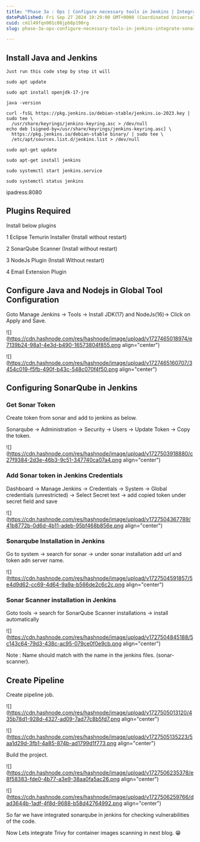 ```yaml
---
title: "Phase 3a : Ops | Configure necessary tools in Jenkins | Integrate SonarQube"
datePublished: Fri Sep 27 2024 19:29:00 GMT+0000 (Coordinated Universal Time)
cuid: cm1l49fqn001c08jpb8p190rg
slug: phase-3a-ops-configure-necessary-tools-in-jenkins-integrate-sonarqube

---
```


## Install Java and Jenkins

```plaintext
Just run this code step by step it will 

sudo apt update

sudo apt install openjdk-17-jre

java -version
 
curl -fsSL https://pkg.jenkins.io/debian-stable/jenkins.io-2023.key | sudo tee \
  /usr/share/keyrings/jenkins-keyring.asc > /dev/null
echo deb [signed-by=/usr/share/keyrings/jenkins-keyring.asc] \
  https://pkg.jenkins.io/debian-stable binary/ | sudo tee \
  /etc/apt/sources.list.d/jenkins.list > /dev/null

sudo apt-get update

sudo apt-get install jenkins

sudo systemctl start jenkins.service

sudo systemctl status jenkins
```

ipadress:8080

## Plugins Required

Install below plugins

1 Eclipse Temurin Installer (Install without restart)

2 SonarQube Scanner (Install without restart)

3 NodeJs Plugin (Install Without restart)

4 Email Extension Plugin

## **Configure Java and Nodejs in Global Tool Configuration**

Goto Manage Jenkins → Tools → Install JDK(17) and NodeJs(16)→ Click on Apply and Save.

![](https://cdn.hashnode.com/res/hashnode/image/upload/v1727465018974/e7139b24-98a1-4e3d-b490-16573804f855.png align="center")

![](https://cdn.hashnode.com/res/hashnode/image/upload/v1727465160707/3454c019-f5fb-490f-b43c-548c070f4f50.png align="center")

## Configuring SonarQube in Jenkins

### Get Sonar Token

Create token from sonar and add to jenkins as below.

Sonarqube → Administration → Security → Users → Update Token → Copy the token.

![](https://cdn.hashnode.com/res/hashnode/image/upload/v1727503918880/c27f9384-2d3e-46b3-9c51-347740ca07a4.png align="center")

### Add Sonar token in Jenkins Credentials

Dashboard -&gt; Manage Jenkins -&gt; Credentials -&gt; System -&gt; Global credentials (unrestricted) → Select Secret text → add copied token under secret field and save

![](https://cdn.hashnode.com/res/hashnode/image/upload/v1727504367789/41b8772b-0d6d-4b11-adeb-95bf468b856e.png align="center")

### Sonarqube Installation in Jenkins

Go to system → search for sonar → under sonar installation add url and token adn server name.

![](https://cdn.hashnode.com/res/hashnode/image/upload/v1727504591857/5e4d9d62-cc69-4d64-9a9a-b566de2c6c2c.png align="center")

### Sonar Scanner installation in Jenkins

Goto tools → search for SonarQube Scanner installations → install automatically

![](https://cdn.hashnode.com/res/hashnode/image/upload/v1727504845188/5c143c64-79d3-438c-ac95-079ce0f0e9cb.png align="center")

Note : Name should match with the name in the jenkins files. (sonar-scanner).

## Create Pipeline

Create pipeline job.

![](https://cdn.hashnode.com/res/hashnode/image/upload/v1727505013120/435b78d1-928d-4327-ad09-7ad77c8b5fd7.png align="center")

![](https://cdn.hashnode.com/res/hashnode/image/upload/v1727505135223/5aa1d29d-3fb1-4a85-874b-ad1799d1f773.png align="center")

Build the project.

![](https://cdn.hashnode.com/res/hashnode/image/upload/v1727506235378/e8f58383-fde0-4b77-a3e9-38aa0fa5ac26.png align="center")

![](https://cdn.hashnode.com/res/hashnode/image/upload/v1727506259766/dad3644b-1adf-4f8d-9688-b58d42764992.png align="center")

So far we have integrated sonarqube in jenkins for checking vulnerabilities of the code.

Now Lets integrate Trivy for container images scanning in next blog. 😁